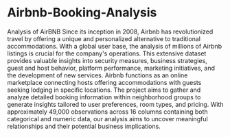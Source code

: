 # Airbnb-Booking-Analysis
Analysis of AirBNB
Since its inception in 2008, Airbnb has revolutionized travel by offering a unique and personalized alternative to traditional accommodations. With a global user base, the analysis of millions of Airbnb listings is crucial for the company's operations. This extensive dataset provides valuable insights into security measures, business strategies, guest and host behavior, platform performance, marketing initiatives, and the development of new services. Airbnb functions as an online marketplace connecting hosts offering accommodations with guests seeking lodging in specific locations. The project aims to gather and analyze detailed booking information within neighborhood groups to generate insights tailored to user preferences, room types, and pricing. With approximately 49,000 observations across 16 columns containing both categorical and numeric data, our analysis aims to uncover meaningful relationships and their potential business implications.
